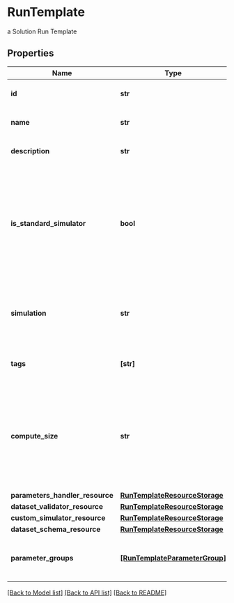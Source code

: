 # RunTemplate

a Solution Run Template

## Properties
Name | Type | Description | Notes
------------ | ------------- | ------------- | -------------
**id** | **str** | the Solution Run Template id | 
**name** | **str** | the Run Template name | 
**description** | **str** | the Run Template description | [optional] 
**is_standard_simulator** | **bool** | whether or not the Run Template use the main standard Simulator directly. False if there is a Custom Simulator set | [optional] [readonly] 
**simulation** | **str** | the simulation name. This information is send to the Simulator | [optional] 
**tags** | **[str]** | the list of Run Template tags | [optional] 
**compute_size** | **str** | the compute size needed for this Run Template. Standard sizes are basic and highcpu. Default is basic | [optional] 
**parameters_handler_resource** | [**RunTemplateResourceStorage**](RunTemplateResourceStorage.md) |  | [optional] 
**dataset_validator_resource** | [**RunTemplateResourceStorage**](RunTemplateResourceStorage.md) |  | [optional] 
**custom_simulator_resource** | [**RunTemplateResourceStorage**](RunTemplateResourceStorage.md) |  | [optional] 
**dataset_schema_resource** | [**RunTemplateResourceStorage**](RunTemplateResourceStorage.md) |  | [optional] 
**parameter_groups** | [**[RunTemplateParameterGroup]**](RunTemplateParameterGroup.md) | the list of parameters groups for the Run Template | [optional] 

[[Back to Model list]](../README.md#documentation-for-models) [[Back to API list]](../README.md#documentation-for-api-endpoints) [[Back to README]](../README.md)



